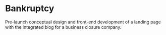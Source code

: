 # Bankruptcy
 Pre-launch conceptual design and front-end development of a landing page with the integrated blog for a business closure company.
